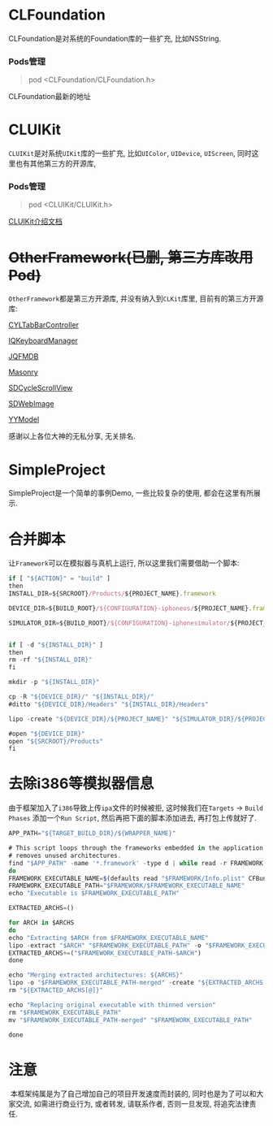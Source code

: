 # CLFoundation

CLFoundation是对系统的Foundation库的一些扩充, 比如NSString.

### Pods管理

> pod <CLFoundation/CLFoundation.h>

CLFoundation最新的地址

# CLUIKit

`CLUIKit`是对系统`UIKit`库的一些扩充, 比如`UIColor`, `UIDevice`, `UIScreen`, 同时这里也有其他第三方的开源库,

### Pods管理

> pod <CLUIKit/CLUIKit.h>

[CLUIKit介绍文档](https://github.com/CainRun/CLFramework/blob/master/CLUIKit/CLUIKitDocument.md)



# ~~OtherFramework(已删, 第三方库改用Pod)~~

`OtherFramework`都是第三方开源库, 并没有纳入到`CLKit`库里, 目前有的第三方开源库:

[CYLTabBarController](https://github.com/ChenYilong/CYLTabBarController)

[IQKeyboardManager](https://github.com/hackiftekhar/IQKeyboardManager)

[JQFMDB](https://github.com/gaojunquan/JQFMDB)

[Masonry](https://github.com/SnapKit/Masonry)

[SDCycleScrollView](https://github.com/gsdios/SDCycleScrollView)

[SDWebImage](https://github.com/rs/SDWebImage)

[YYModel](https://github.com/ibireme/YYModel)

感谢以上各位大神的无私分享, 无关排名.

# SimpleProject

SimpleProject是一个简单的事例Demo, 一些比较复杂的使用, 都会在这里有所展示.



# 合并脚本

让`Framework`可以在模拟器与真机上运行, 所以这里我们需要借助一个脚本:

```javascript
if [ "${ACTION}" = "build" ]
then
INSTALL_DIR=${SRCROOT}/Products/${PROJECT_NAME}.framework

DEVICE_DIR=${BUILD_ROOT}/${CONFIGURATION}-iphoneos/${PROJECT_NAME}.framework

SIMULATOR_DIR=${BUILD_ROOT}/${CONFIGURATION}-iphonesimulator/${PROJECT_NAME}.framework


if [ -d "${INSTALL_DIR}" ]
then
rm -rf "${INSTALL_DIR}"
fi

mkdir -p "${INSTALL_DIR}"

cp -R "${DEVICE_DIR}/" "${INSTALL_DIR}/"
#ditto "${DEVICE_DIR}/Headers" "${INSTALL_DIR}/Headers"

lipo -create "${DEVICE_DIR}/${PROJECT_NAME}" "${SIMULATOR_DIR}/${PROJECT_NAME}" -output "${INSTALL_DIR}/${PROJECT_NAME}"

#open "${DEVICE_DIR}"
open "${SRCROOT}/Products"
fi
```

# 去除i386等模拟器信息

由于框架加入了`i386`导致上传`ipa`文件的时候被拒, 这时候我们在`Targets` -> `Build Phases` 添加一个`Run Script`, 然后再把下面的脚本添加进去, 再打包上传就好了.

```javascript
APP_PATH="${TARGET_BUILD_DIR}/${WRAPPER_NAME}"

# This script loops through the frameworks embedded in the application and
# removes unused architectures.
find "$APP_PATH" -name '*.framework' -type d | while read -r FRAMEWORK
do
FRAMEWORK_EXECUTABLE_NAME=$(defaults read "$FRAMEWORK/Info.plist" CFBundleExecutable)
FRAMEWORK_EXECUTABLE_PATH="$FRAMEWORK/$FRAMEWORK_EXECUTABLE_NAME"
echo "Executable is $FRAMEWORK_EXECUTABLE_PATH"

EXTRACTED_ARCHS=()

for ARCH in $ARCHS
do
echo "Extracting $ARCH from $FRAMEWORK_EXECUTABLE_NAME"
lipo -extract "$ARCH" "$FRAMEWORK_EXECUTABLE_PATH" -o "$FRAMEWORK_EXECUTABLE_PATH-$ARCH"
EXTRACTED_ARCHS+=("$FRAMEWORK_EXECUTABLE_PATH-$ARCH")
done

echo "Merging extracted architectures: ${ARCHS}"
lipo -o "$FRAMEWORK_EXECUTABLE_PATH-merged" -create "${EXTRACTED_ARCHS[@]}"
rm "${EXTRACTED_ARCHS[@]}"

echo "Replacing original executable with thinned version"
rm "$FRAMEWORK_EXECUTABLE_PATH"
mv "$FRAMEWORK_EXECUTABLE_PATH-merged" "$FRAMEWORK_EXECUTABLE_PATH"

done
```


# 注意

​	本框架纯属是为了自己增加自己的项目开发速度而封装的, 同时也是为了可以和大家交流, 如需进行商业行为, 或者转发, 请联系作者, 否则一旦发现, 将追究法律责任.
